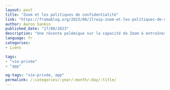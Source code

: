 ```yaml
---
layout: post
title: "Zoom et les politiques de confidentialité"
link: "https://framablog.org/2023/08/17/wip-zoom-et-les-politiques-de-confidentialite"
author: Aaron Sankin
published_date: "17/08/2023"
description: "Une récente polémique sur la capacité de Zoom à entraîner des intelligences artificielles avec les conversations des utilisateurs montre l’importance de lire les petits caractères"
language: fr
categories:
- Liens

tags:
- "vie-privée"
- "app"

og-tags: "vie-privée, app"
permalink: /:categories/:year/:month/:day/:title/
---
```

